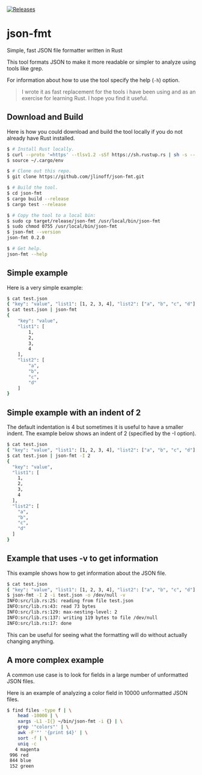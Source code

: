 [![Releases](https://img.shields.io/github/release/jlinoff/json-fmt.svg?style=flat)](https://github.com/jlinoff/json-fmt/releases)

# json-fmt
Simple, fast JSON file formatter written in Rust

This tool formats JSON to make it more readable or simpler to analyze using tools like grep.

For information about how to use the tool specify the help (`-h`) option.

> I wrote it as fast replacement for the tools i have been using and as
> an exercise for learning Rust. I hope you find it useful.

## Download and Build
Here is how you could download and build the tool locally if you do not already have
Rust installed.

```bash
$ # Install Rust locally.
$ curl --proto '=https' --tlsv1.2 -sSf https://sh.rustup.rs | sh -s -- -y
$ source ~/.cargo/env

$ # Clone out this repo.
$ git clone https://github.com/jlinoff/json-fmt.git

$ # Build the tool.
$ cd json-fmt
$ cargo build --release
$ cargo test --release

$ # Copy the tool to a local bin:
$ sudo cp target/release/json-fmt /usr/local/bin/json-fmt
$ sudo chmod 0755 /usr/local/bin/json-fmt
$ json-fmt --version
json-fmt 0.2.0

$ # Get help.
json-fmt --help
```

## Simple example
Here is a very simple example:
```bash
$ cat test.json
{ "key": "value", "list1": [1, 2, 3, 4], "list2": ["a", "b", "c", "d"] }
$ cat test.json | json-fmt
{
    "key": "value",
    "list1": [
        1,
        2,
        3,
        4
    ],
    "list2": [
        "a",
        "b",
        "c",
        "d"
    ]
}
```

## Simple example with an indent of 2
The default indentation is 4 but sometimes it is useful to have a
smaller indent. The example below shows an indent of 2 (specified by
the -I option).
```bash
$ cat test.json
{ "key": "value", "list1": [1, 2, 3, 4], "list2": ["a", "b", "c", "d"] }
$ cat test.json | json-fmt -I 2
{
  "key": "value",
  "list1": [
    1,
    2,
    3,
    4
  ],
  "list2": [
    "a",
    "b",
    "c",
    "d"
  ]
}
```

## Example that uses -v to get information
This example shows how to get information about the JSON file.
```bash
$ cat test.json
{ "key": "value", "list1": [1, 2, 3, 4], "list2": ["a", "b", "c", "d"] }
$ json-fmt -I 2 -i test.json -o /dev/null -v
INFO:src/lib.rs:25: reading from file test.json
INFO:src/lib.rs:43: read 73 bytes
INFO:src/lib.rs:129: max-nesting-level: 2
INFO:src/lib.rs:137: writing 119 bytes to file /dev/null
INFO:src/lib.rs:17: done
```
This can be useful for seeing what the formatting will do without actually
changing anything.

## A more complex example
A common use case is to look for fields in a large number of unformatted JSON files.

Here is an example of analyzing a color field in 10000 unformatted JSON files.
```bash
$ find files -type f | \
    head -10000 | \
    xargs -L1 -I{} ~/bin/json-fmt -i {} | \
    grep '"colors"' | \
    awk -F'"' '{print $4}' | \
    sort -f | \
    uniq -c
   4 magenta
 996 red
 844 blue
 152 green
```
